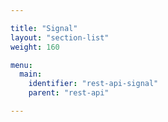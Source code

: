 ```yaml
---

title: "Signal"
layout: "section-list"
weight: 160

menu:
  main:
    identifier: "rest-api-signal"
    parent: "rest-api"

---
```


